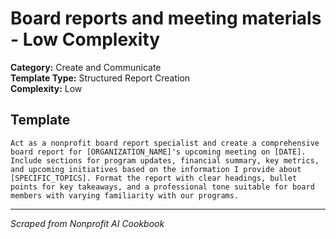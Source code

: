# Board reports and meeting materials - Low Complexity

**Category:** Create and Communicate  
**Template Type:** Structured Report Creation  
**Complexity:** Low

## Template

```
Act as a nonprofit board report specialist and create a comprehensive board report for [ORGANIZATION_NAME]'s upcoming meeting on [DATE]. Include sections for program updates, financial summary, key metrics, and upcoming initiatives based on the information I provide about [SPECIFIC_TOPICS]. Format the report with clear headings, bullet points for key takeaways, and a professional tone suitable for board members with varying familiarity with our programs.
```

---
*Scraped from Nonprofit AI Cookbook*
